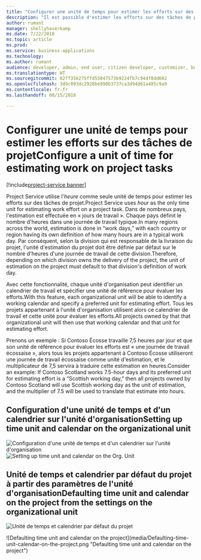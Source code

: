```yaml
---
title: "Configurer une unité de temps pour estimer les efforts sur des tâches de projet"
description: "Il est possible d'estimer les efforts sur des tâches de projet à l'aide d'une unité de temps configurable"
author: rumant
manager: shellyhaverkamp
ms.date: 7/22/2018
ms.topic: article
ms.prod: 
ms.service: business-applications
ms.technology: 
ms.author: rumant
audience: developer, admin, end user, citizen developer, customizer, business analyst, IT pro
ms.translationtype: HT
ms.sourcegitcommit: 62ff356275ffd55047573b9224fb7c94df8dd602
ms.openlocfilehash: 3d9c093dc2928be990b3737ca3d94d61a485c9a9
ms.contentlocale: fr-fr
ms.lasthandoff: 08/15/2018

---
```

#  <a name="configure-a-unit-of-time-for-estimating-work-on-project-tasks"></a><span data-ttu-id="c62a3-103">Configurer une unité de temps pour estimer les efforts sur des tâches de projet</span><span class="sxs-lookup"><span data-stu-id="c62a3-103">Configure a unit of time for estimating work on project tasks</span></span>

[!include[project-service banner](../../../includes/project-service.md)]




<span data-ttu-id="c62a3-104">Project Service utilise l'*heure* comme seule unité de temps pour estimer les efforts sur des tâches de projet.</span><span class="sxs-lookup"><span data-stu-id="c62a3-104">Project Service uses *hour* as the only time unit for estimating work effort on a project task.</span></span> <span data-ttu-id="c62a3-105">Dans de nombreux pays, l'estimation est effectuée en « jours de travail ». Chaque pays définit le nombre d'heures dans une journée de travail typique.</span><span class="sxs-lookup"><span data-stu-id="c62a3-105">In many regions across the world, estimation is done in “work days,” with each country or region having its own definition of how many hours are in a typical work day.</span></span> <span data-ttu-id="c62a3-106">Par conséquent, selon la division qui est responsable de la livraison du projet, l'unité d'estimation du projet doit être définie par défaut sur le nombre d'heures d'une journée de travail de cette division.</span><span class="sxs-lookup"><span data-stu-id="c62a3-106">Therefore, depending on which division owns the delivery of the project, the unit of estimation on the project must default to that division's definition of work day.</span></span> 

<span data-ttu-id="c62a3-107">Avec cette fonctionnalité, chaque unité d'organisation peut identifier un calendrier de travail et spécifier une unité de référence pour évaluer les efforts.</span><span class="sxs-lookup"><span data-stu-id="c62a3-107">With this feature, each organizational unit will be able to identify a working calendar and specify a preferred unit for estimating effort.</span></span> <span data-ttu-id="c62a3-108">Tous les projets appartenant à l'unité d'organisation utilisent alors ce calendrier de travail et cette unité pour évaluer les efforts.</span><span class="sxs-lookup"><span data-stu-id="c62a3-108">All projects owned by that that organizational unit will then use that working calendar and that unit for estimating effort.</span></span> 

<span data-ttu-id="c62a3-109">Prenons un exemple : Si Contoso Écosse travaille 7,5 heures par jour et que son unité de référence pour évaluer les efforts est « une journée de travail écossaise », alors tous les projets appartenant à Contoso Écosse utiliseront une journée de travail écossaise comme unité d'estimation, et le multiplicateur de 7,5 servira à traduire cette estimation en heures.</span><span class="sxs-lookup"><span data-stu-id="c62a3-109">Consider an example: If Contoso Scotland works 7.5-hour days and its preferred unit for estimating effort is a “Scottish working day,” then all projects owned by Contoso Scotland will use Scottish working day as the unit of estimation, and the multiplier of 7.5 will be used to translate that estimate into hours.</span></span> 

## <a name="setting-up-time-unit-and-calendar-on-the-organizational-unit"></a><span data-ttu-id="c62a3-110">Configuration d'une unité de temps et d'un calendrier sur l'unité d'organisation</span><span class="sxs-lookup"><span data-stu-id="c62a3-110">Setting up time unit and calendar on the organizational unit</span></span>

<span data-ttu-id="c62a3-111">![Configuration d'une unité de temps et d'un calendrier sur l'unité d'organisation](media/Setting-time-unit-on-the-orgunit.png "Configuration d'une unité de temps et d'un calendrier sur l'unité d'organisation")</span><span class="sxs-lookup"><span data-stu-id="c62a3-111">![Setting up time unit and calendar on the Org. Unit](media/Setting-time-unit-on-the-orgunit.png "Setting up time unit and calendar on the organizational unit")</span></span>

## <a name="defaulting-time-unit-and-calendar-on-the-project-from-the-settings-on-the-organizational-unit"></a><span data-ttu-id="c62a3-112">Unité de temps et calendrier par défaut du projet à partir des paramètres de l'unité d'organisation</span><span class="sxs-lookup"><span data-stu-id="c62a3-112">Defaulting time unit and calendar on the project from the settings on the organizational unit</span></span>

<span data-ttu-id="c62a3-113">![Unité de temps et calendrier par défaut du projet](media/Defaulting-time-unit-calendar-on-the-project.png "Unité de temps et calendrier par défaut du projet")
<!-- Picture 2 --></span><span class="sxs-lookup"><span data-stu-id="c62a3-113">![Defaulting time unit and calendar on the project](media/Defaulting-time-unit-calendar-on-the-project.png "Defaulting time unit and calendar on the project")
<!-- Picture 2 --></span></span>


